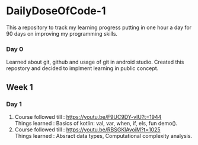 # DailyDoseOfCode-1
This a repository to track my learning progress putting in one hour a day for 90 days on improving my programming skills.

### Day 0
Learned about git, github and usage of git in android studio. Created this repostory and decided to implment learning in public concept.

## Week 1

### Day 1
1. Course followed till : https://youtu.be/F9UC9DY-vIU?t=1944 <br />
   Things learned       : Basics of kotlin: val, var, when, if, els, fun demo(). <br />
2. Course followed till : https://youtu.be/RBSGKlAvoiM?t=1025 <br />
   Things learned       : Absract data types, Computational complexity analysis.
